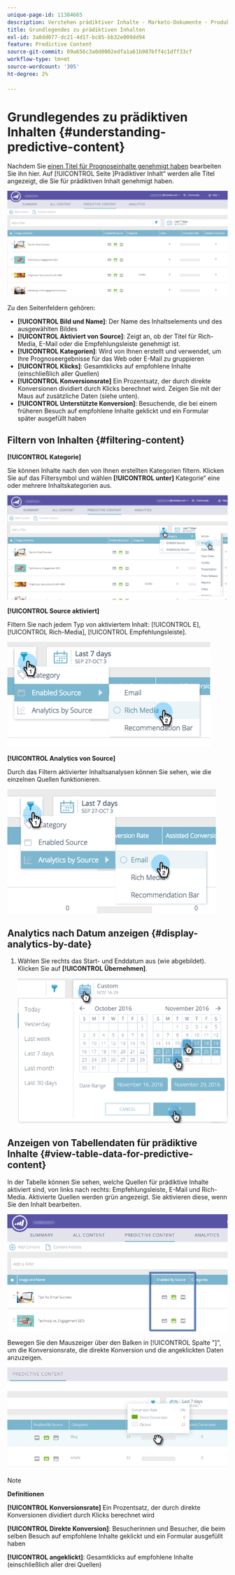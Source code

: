 ```yaml
---
unique-page-id: 11384665
description: Verstehen prädiktiver Inhalte - Marketo-Dokumente - Produktdokumentation
title: Grundlegendes zu prädiktiven Inhalten
exl-id: 3a8dd077-dc21-4d17-bc85-bb32e009dd94
feature: Predictive Content
source-git-commit: 09a656c3a0d0002edfa1a61b987bff4c1dff33cf
workflow-type: tm+mt
source-wordcount: '305'
ht-degree: 2%

---
```


# Grundlegendes zu prädiktiven Inhalten {#understanding-predictive-content}

Nachdem Sie [einen Titel für Prognoseinhalte genehmigt haben](/help/marketo/product-docs/predictive-content/working-with-all-content/approve-a-title-for-predictive-content.md) bearbeiten Sie ihn hier. Auf [!UICONTROL  Seite ]Prädiktiver Inhalt“ werden alle Titel angezeigt, die Sie für prädiktiven Inhalt genehmigt haben.

![](assets/image2017-10-3-9-3a21-3a38.png)

Zu den Seitenfeldern gehören:

* **[!UICONTROL Bild und Name]**: Der Name des Inhaltselements und des ausgewählten Bildes
* **[!UICONTROL Aktiviert von Source]**: Zeigt an, ob der Titel für Rich-Media, E-Mail oder die Empfehlungsleiste genehmigt ist.
* **[!UICONTROL Kategorien]**: Wird von Ihnen erstellt und verwendet, um Ihre Prognoseergebnisse für das Web oder E-Mail zu gruppieren
* **[!UICONTROL Klicks]**: Gesamtklicks auf empfohlene Inhalte (einschließlich aller Quellen)
* **[!UICONTROL Konversionsrate]** Ein Prozentsatz, der durch direkte Konversionen dividiert durch Klicks berechnet wird. Zeigen Sie mit der Maus auf zusätzliche Daten (siehe unten).
* **[!UICONTROL Unterstützte Konversion]**: Besuchende, die bei einem früheren Besuch auf empfohlene Inhalte geklickt und ein Formular später ausgefüllt haben

## Filtern von Inhalten {#filtering-content}

**[!UICONTROL Kategorie]**

Sie können Inhalte nach den von Ihnen erstellten Kategorien filtern. Klicken Sie auf das Filtersymbol und wählen **[!UICONTROL unter]** Kategorie“ eine oder mehrere Inhaltskategorien aus.

![](assets/image2017-10-3-9-3a24-3a38.png)

**[!UICONTROL Source aktiviert]**

Filtern Sie nach jedem Typ von aktiviertem Inhalt: [!UICONTROL E], [!UICONTROL Rich-Media], [!UICONTROL Empfehlungsleiste].

![](assets/image2017-10-3-9-3a25-3a9.png)

**[!UICONTROL Analytics von Source]**

Durch das Filtern aktivierter Inhaltsanalysen können Sie sehen, wie die einzelnen Quellen funktionieren.

![](assets/image2017-10-3-9-3a25-3a34.png)

## Analytics nach Datum anzeigen {#display-analytics-by-date}

1. Wählen Sie rechts das Start- und Enddatum aus (wie abgebildet). Klicken Sie auf **[!UICONTROL Übernehmen]**.

   ![](assets/predictive-content-filter-by-date-hands.png)

## Anzeigen von Tabellendaten für prädiktive Inhalte {#view-table-data-for-predictive-content}

In der Tabelle können Sie sehen, welche Quellen für prädiktive Inhalte aktiviert sind, von links nach rechts: Empfehlungsleiste, E-Mail und Rich-Media. Aktivierte Quellen werden grün angezeigt. Sie aktivieren diese, wenn Sie den Inhalt bearbeiten.

![](assets/image2017-10-3-9-3a26-3a25.png)

Bewegen Sie den Mauszeiger über den Balken in [!UICONTROL  Spalte &quot;]&quot;, um die Konversionsrate, die direkte Konversion und die angeklickten Daten anzuzeigen.

![](assets/predictive-content-conversion-rate-popup-hand.png)

>[!NOTE]
>
>**Definitionen**
>
>**[!UICONTROL Konversionsrate]** Ein Prozentsatz, der durch direkte Konversionen dividiert durch Klicks berechnet wird
>
>**[!UICONTROL Direkte Konversion]**: Besucherinnen und Besucher, die beim selben Besuch auf empfohlene Inhalte geklickt und ein Formular ausgefüllt haben
>
>**[!UICONTROL angeklickt]**: Gesamtklicks auf empfohlene Inhalte (einschließlich aller drei Quellen)

